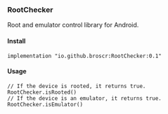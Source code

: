 ### RootChecker
Root and emulator control library for Android.

#### Install
```code
implementation "io.github.broscr:RootChecker:0.1"
```

#### Usage
```code
// If the device is rooted, it returns true. 
RootChecker.isRooted()
// If the device is an emulator, it returns true. 
RootChecker.isEmulator() 
```
